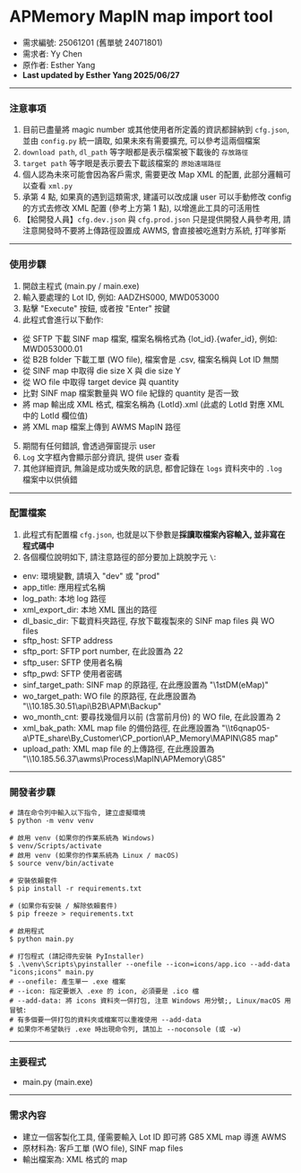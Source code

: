 # APMemory MapIN map import tool

- 需求編號: 25061201 (舊單號 24071801)
- 需求者: Yy Chen
- 原作者: Esther Yang
- **Last updated by Esther Yang 2025/06/27**

---

### 注意事項

1. 目前已盡量將 magic number 或其他使用者所定義的資訊都歸納到 `cfg.json`, 並由 `config.py` 統一讀取, 如果未來有需要擴充, 可以參考這兩個檔案
2. `download path`, `dl_path` 等字眼都是表示檔案被下載後的 `存放路徑`
3. `target path` 等字眼是表示要去下載該檔案的 `原始遠端路徑`
4. 個人認為未來可能會因為客戶需求, 需要更改 Map XML 的配置, 此部分邏輯可以查看 `xml.py`
5. 承第 4 點, 如果真的遇到這類需求, 建議可以改成讓 user 可以手動修改 config 的方式去修改 XML 配置 (參考上方第 1 點), 以增進此工具的可活用性
6. 【給開發人員】`cfg.dev.json` 與 `cfg.prod.json` 只是提供開發人員參考用, 請注意開發時不要將上傳路徑設置成 AWMS, 會直接被吃進對方系統, 打咩爹斯

---

### 使用步驟

1. 開啟主程式 (main.py / main.exe)
2. 輸入要處理的 Lot ID, 例如: AADZHS000, MWD053000
3. 點擊 "Execute" 按鈕, 或者按 "Enter" 按鍵
4. 此程式會進行以下動作:

- 從 SFTP 下載 SINF map 檔案, 檔案名稱格式為 {lot_id}.{wafer_id}, 例如: MWD053000.01
- 從 B2B folder 下載工單 (WO file), 檔案會是 .csv, 檔案名稱與 Lot ID 無關
- 從 SINF map 中取得 die size X 與 die size Y
- 從 WO file 中取得 target device 與 quantity
- 比對 SINF map 檔案數量與 WO file 紀錄的 quantity 是否一致
- 將 map 輸出成 XML 格式, 檔案名稱為 {LotId}.xml (此處的 LotId 對應 XML 中的 LotId 欄位值)
- 將 XML map 檔案上傳到 AWMS MapIN 路徑

5. 期間有任何錯誤, 會透過彈窗提示 user
6. `Log` 文字框內會顯示部分資訊, 提供 user 查看
7. 其他詳細資訊, 無論是成功或失敗的訊息, 都會記錄在 `logs` 資料夾中的 `.log` 檔案中以供偵錯

---

### 配置檔案

1. 此程式有配置檔 `cfg.json`, 也就是以下參數是**採讀取檔案內容輸入, 並非寫在程式碼中**
2. 各個欄位說明如下, 請注意路徑的部分要加上跳脫字元 `\`:

- env: 環境變數, 請填入 "dev" 或 "prod"
- app_title: 應用程式名稱
- log_path: 本地 log 路徑
- xml_export_dir: 本地 XML 匯出的路徑
- dl_basic_dir: 下載資料夾路徑, 存放下載複製來的 SINF map files 與 WO files
- sftp_host: SFTP address
- sftp_port: SFTP port number, 在此設置為 22
- sftp_user: SFTP 使用者名稱
- sftp_pwd: SFTP 使用者密碼
- sinf_target_path: SINF map 的原路徑, 在此應設置為 "\\1stDM(eMap)"
- wo_target_path: WO file 的原路徑, 在此應設置為 "\\\\10.185.30.51\\api\\B2B\\APM\\Backup"
- wo_month_cnt: 要尋找幾個月以前 (含當前月份) 的 WO file, 在此設置為 2
- xml_bak_path: XML map file 的備份路徑, 在此應設置為 "\\\\t6qnap05-a\\PTE_share\\By_Customer\\CP_portion\\AP_Memory\\MAPIN\\G85 map"
- upload_path: XML map file 的上傳路徑, 在此應設置為 "\\\\10.185.56.37\\awms\\Process\\MapIN\\APMemory\\G85"

---

### 開發者步驟

```
# 請在命令列中輸入以下指令, 建立虛擬環境
$ python -m venv venv

# 啟用 venv (如果你的作業系統為 Windows)
$ venv/Scripts/activate
# 啟用 venv (如果你的作業系統為 Linux / macOS)
$ source venv/bin/activate

# 安裝依賴套件
$ pip install -r requirements.txt

# (如果你有安裝 / 解除依賴套件)
$ pip freeze > requirements.txt

# 啟用程式
$ python main.py

# 打包程式 (請記得先安裝 PyInstaller)
$ .\venv\Scripts\pyinstaller --onefile --icon=icons/app.ico --add-data "icons;icons" main.py
# --onefile: 產生單一 .exe 檔案
# --icon: 指定要嵌入 .exe 的 icon, 必須要是 .ico 檔
# --add-data: 將 icons 資料夾一併打包, 注意 Windows 用分號;, Linux/macOS 用冒號:
# 有多個要一併打包的資料夾或檔案可以重複使用 --add-data
# 如果你不希望執行 .exe 時出現命令列, 請加上 --noconsole (或 -w)

```

---

### 主要程式

- main.py (main.exe)

---

### 需求內容

- 建立一個客製化工具, 僅需要輸入 Lot ID 即可將 G85 XML map 導進 AWMS
- 原材料為: 客戶工單 (WO file), SINF map files
- 輸出檔案為: XML 格式的 map
